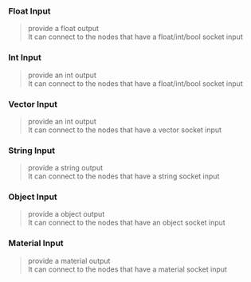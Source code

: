 ### Float Input

> provide a float output<br>It can connect to the nodes that have a float/int/bool socket input

### Int Input

> provide an int output<br>It can connect to the nodes that have a float/int/bool socket input

### Vector Input

> provide an int output<br>It can connect to the nodes that have a vector socket input

### String Input

> provide a string output<br>It can connect to the nodes that have a string socket input

### Object Input

> provide a object output<br>It can connect to the nodes that have an object socket input

### Material Input

> provide a material output<br>It can connect to the nodes that have a material socket input









